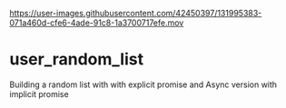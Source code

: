 

https://user-images.githubusercontent.com/42450397/131995383-071a460d-cfe6-4ade-91c8-1a3700717efe.mov

# user_random_list
Building a random list with with explicit promise and Async version with implicit promise
